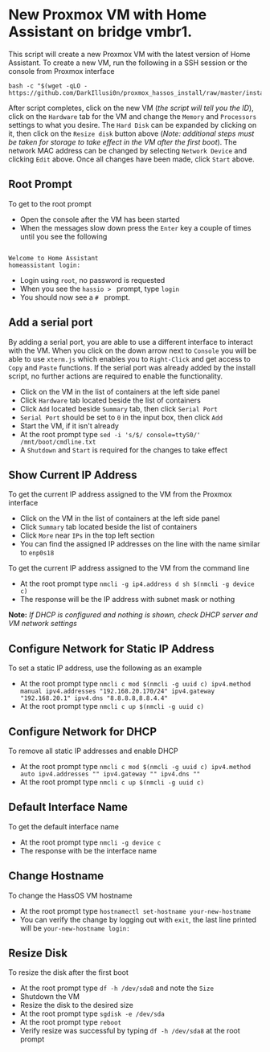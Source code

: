 # New Proxmox VM with Home Assistant on bridge vmbr1.

This script will create a new Proxmox VM with the latest version of Home Assistant. To create a new VM, run the following in a SSH session or the console from Proxmox interface

```
bash -c "$(wget -qLO - https://github.com/DarkIllusi0n/proxmox_hassos_install/raw/master/install.sh)"
```

After script completes, click on the new VM (_the script will tell you the ID_), click on the `Hardware` tab for the VM and change the `Memory` and `Processors` settings to what you desire. The `Hard Disk` can be expanded by clicking on it, then click on the `Resize disk` button above (_Note: additional steps must be taken for storage to take effect in the VM after the first boot_). The network MAC address can be changed by selecting `Network Device` and clicking `Edit` above. Once all changes have been made, click `Start` above.

## Root Prompt

To get to the root prompt
- Open the console after the VM has been started
- When the messages slow down press the `Enter` key a couple of times until you see the following
```

Welcome to Home Assistant
homeassistant login:
```
- Login using `root`, no password is requested
- When you see the `hassio > ` prompt, type `login`
- You should now see a `# ` prompt.

## Add a serial port

By adding a serial port, you are able to use a different interface to interact with the VM. When you click on the down arrow next to `Console` you will be able to use `xterm.js` which enables you to `Right-Click` and get access to `Copy` and `Paste` functions. If the serial port was already added by the install script, no further actions are required to enable the functionality.
- Click on the VM in the list of containers at the left side panel
- Click `Hardware` tab located beside the list of containers
- Click `Add` located beside `Summary` tab, then click `Serial Port`
- `Serial Port` should be set to `0` in the input box, then click `Add`
- Start the VM, if it isn't already
- At the root prompt type `sed -i 's/$/ console=ttyS0/' /mnt/boot/cmdline.txt`
- A `Shutdown` and `Start` is required for the changes to take effect

## Show Current IP Address

To get the current IP address assigned to the VM from the Proxmox interface
- Click on the VM in the list of containers at the left side panel
- Click `Summary` tab located beside the list of containers
- Click `More` near `IPs` in the top left section
- You can find the assigned IP addresses on the line with the name similar to `enp0s18`

To get the current IP address assigned to the VM from the command line
- At the root prompt type `nmcli -g ip4.address d sh $(nmcli -g device c)`
- The response will be the IP address with subnet mask or nothing

**Note:** _If DHCP is configured and nothing is shown, check DHCP server and VM network settings_

## Configure Network for Static IP Address

To set a static IP address, use the following as an example
- At the root prompt type `nmcli c mod $(nmcli -g uuid c) ipv4.method manual ipv4.addresses "192.168.20.170/24" ipv4.gateway "192.168.20.1" ipv4.dns "8.8.8.8,8.8.4.4"`
- At the root prompt type `nmcli c up $(nmcli -g uuid c)`

## Configure Network for DHCP

To remove all static IP addresses and enable DHCP
- At the root prompt type `nmcli c mod $(nmcli -g uuid c) ipv4.method auto ipv4.addresses "" ipv4.gateway "" ipv4.dns ""`
- At the root prompt type `nmcli c up $(nmcli -g uuid c)`

## Default Interface Name

To get the default interface name
- At the root prompt type `nmcli -g device c`
- The response with be the interface name

## Change Hostname

To change the HassOS VM hostname
- At the root prompt type `hostnamectl set-hostname your-new-hostname`
- You can verify the change by logging out with `exit`, the last line printed will be `your-new-hostname login: `

## Resize Disk

To resize the disk after the first boot
- At the root prompt type `df -h /dev/sda8` and note the `Size`
- Shutdown the VM
- Resize the disk to the desired size
- At the root prompt type `sgdisk -e /dev/sda`
- At the root prompt type `reboot`
- Verify resize was successful by typing `df -h /dev/sda8` at the root prompt
